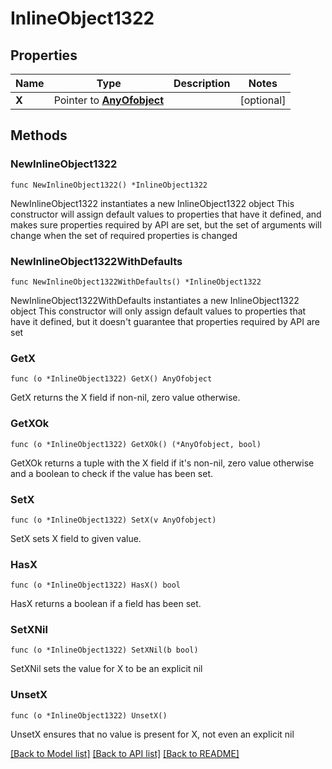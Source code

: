 # InlineObject1322

## Properties

Name | Type | Description | Notes
------------ | ------------- | ------------- | -------------
**X** | Pointer to [**AnyOfobject**](anyOf&lt;object&gt;.md) |  | [optional] 

## Methods

### NewInlineObject1322

`func NewInlineObject1322() *InlineObject1322`

NewInlineObject1322 instantiates a new InlineObject1322 object
This constructor will assign default values to properties that have it defined,
and makes sure properties required by API are set, but the set of arguments
will change when the set of required properties is changed

### NewInlineObject1322WithDefaults

`func NewInlineObject1322WithDefaults() *InlineObject1322`

NewInlineObject1322WithDefaults instantiates a new InlineObject1322 object
This constructor will only assign default values to properties that have it defined,
but it doesn't guarantee that properties required by API are set

### GetX

`func (o *InlineObject1322) GetX() AnyOfobject`

GetX returns the X field if non-nil, zero value otherwise.

### GetXOk

`func (o *InlineObject1322) GetXOk() (*AnyOfobject, bool)`

GetXOk returns a tuple with the X field if it's non-nil, zero value otherwise
and a boolean to check if the value has been set.

### SetX

`func (o *InlineObject1322) SetX(v AnyOfobject)`

SetX sets X field to given value.

### HasX

`func (o *InlineObject1322) HasX() bool`

HasX returns a boolean if a field has been set.

### SetXNil

`func (o *InlineObject1322) SetXNil(b bool)`

 SetXNil sets the value for X to be an explicit nil

### UnsetX
`func (o *InlineObject1322) UnsetX()`

UnsetX ensures that no value is present for X, not even an explicit nil

[[Back to Model list]](../README.md#documentation-for-models) [[Back to API list]](../README.md#documentation-for-api-endpoints) [[Back to README]](../README.md)


